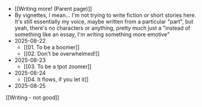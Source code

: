 - [[Writing more! (Parent page)]]
- By vignettes, I mean... I'm not trying to write fiction or short stories here. It's still essentially my voice, maybe written from a particular "part", but yeah, there's no characters or anything, pretty much just a "instead of something like an essay, I'm writing something more emotive"
- 2025-08-22
	- [[01. To be a boomer]]
	- [[02. Don't be overwhelmed!]]
- 2025-08-23
	- [[03. To be a tpot zoomer]]
- 2025-08-24
	- [[04. It flows, if you let it]]
- 2025-08-25

[[Writing - not good]]